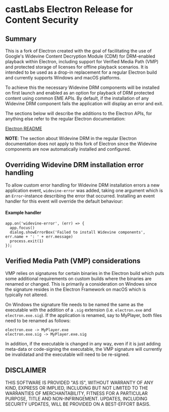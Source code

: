 # castLabs Electron Release for Content Security

## Summary

This is a fork of Electron created with the goal of facilitating the use of Google's Widevine Content Decryption Module (CDM) for DRM-enabled playback within Electron, including support for Verified Media Path (VMP) and protected storage of licenses for offline playback scenarios. It is intended to be used as a drop-in replacement for a regular Electron build and currently supports Windows and macOS platforms.

To achieve this the necessary Widevine DRM components will be installed on first launch and enabled as an option for playback of DRM protected content using common EME APIs. By default, if the installation of any Widevine DRM component fails the application will display an error and exit.

The sections below will describe the additions to the Electron APIs, for anything else refer to the regular Electron documentation:

[Electron README](https://github.com/electron/electron/blob/v1.8.1/README.md)

**NOTE**: The section about Widevine DRM in the regular Electron documentation does not apply to this fork of Electron since the Widevine components are now automatically installed and configured.

## Overriding Widevine DRM installation error handling

To allow custom error handling for Widevine DRM installation errors a new application event, ```widevine-error``` was added, taking one argument which is an ```Error```-instance describing the error that occurred. Installing an event handler for this event will override the default behaviour:

#### Example handler

```
app.on('widevine-error', (err) => {
  app.focus()
  dialog.showErrorBox('Failed to install Widevine components', err.name + ': ' + err.message)
  process.exit(1)
});
```

## Verified Media Path (VMP) considerations

VMP relies on signatures for certain binaries in the Electron build which puts some additional requirements on custom builds where the binaries are renamed or changed. This is primarily a consideration on Windows since the signature resides in the Electron Framework on macOS which is typically not altered.

On Windows the signature file needs to be named the same as the executable with the addition of a `.sig` extension (i.e. `electron.exe` and `electron.exe.sig`). If the application is renamed, say to MyPlayer, both files need to be renamed as follows:

```
electron.exe -> MyPlayer.exe
electron.exe.sig -> MyPlayer.exe.sig
```

In addition, if the executable is changed in any way, even if it is just adding meta-data or code-signing the executable, the VMP signature will currently be invalidatad and the executable will need to be re-signed.

## DISCLAIMER

THIS SOFTWARE IS PROVIDED "AS IS", WITHOUT WARRANTY OF ANY KIND, EXPRESS OR IMPLIED, INCLUDING BUT NOT LIMITED TO THE WARRANTIES OF MERCHANTABILITY, FITNESS FOR A PARTICULAR PURPOSE, TITLE AND NON-INFRINGEMENT. UPDATES, INCLUDING SECURITY UPDATES, WILL BE PROVIDED ON A BEST-EFFORT BASIS.
